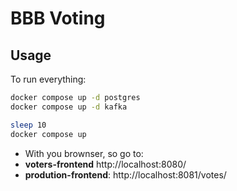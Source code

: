 # BBB Voting

## Usage
To run everything:
```bash
docker compose up -d postgres
docker compose up -d kafka

sleep 10
docker compose up
```

* With you brownser, so go to:
* **voters-frontend** http://localhost:8080/
* **prodution-frontend**: http://localhost:8081/votes/